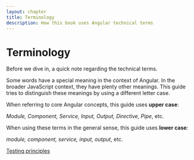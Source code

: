 ```yaml
---
layout: chapter
title: Terminology
description: How this book uses Angular technical terms
---
```


# Terminology

Before we dive in, a quick note regarding the technical terms.

Some words have a special meaning in the context of Angular. In the broader JavaScript context, they have plenty other meanings. This guide tries to distinguish these meanings by using a different letter case.

When referring to core Angular concepts, this guide uses **upper case**:

*Module, Component, Service, Input, Output, Directive, Pipe*, etc.

When using these terms in the general sense, this guide uses **lower case**:

*module, component, service, input, output*, etc.

<p id="next-chapter-link"><a href="../testing-principles/#testing-principles">Testing principles</a></p>
